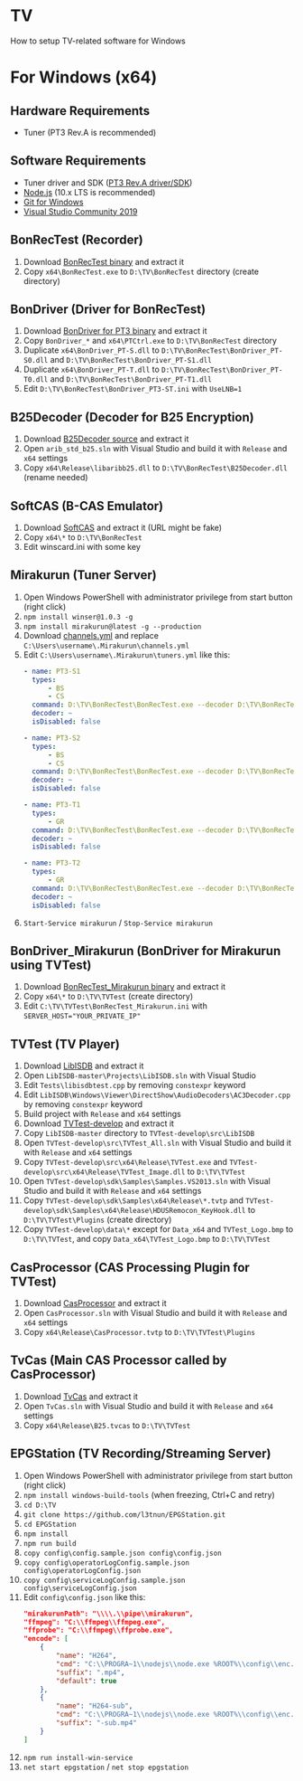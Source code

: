 # TV
How to setup TV-related software for Windows

# For Windows (x64)
## Hardware Requirements
- Tuner (PT3 Rev.A is recommended)

## Software Requirements
- Tuner driver and SDK ([PT3 Rev.A driver/SDK](https://earthsoft.jp/PT3/download_SHA-2.html))
- [Node.js](https://nodejs.org/ja/) (10.x LTS is recommended)
- [Git for Windows](https://gitforwindows.org/)
- [Visual Studio Community 2019](https://visualstudio.microsoft.com/ja/)

## BonRecTest (Recorder)
1. Download [BonRecTest binary](https://github.com/rndomhack/BonRecTest/releases/latest) and extract it
2. Copy `x64\BonRecTest.exe` to `D:\TV\BonRecTest` directory (create directory)

## BonDriver (Driver for BonRecTest)
1. Download [BonDriver for PT3 binary](https://github.com/epgdatacapbon/BonDriver_PT-ST/releases/latest) and extract it
2. Copy `BonDriver_*` and `x64\PTCtrl.exe` to `D:\TV\BonRecTest` directory
3. Duplicate `x64\BonDriver_PT-S.dll` to `D:\TV\BonRecTest\BonDriver_PT-S0.dll` and `D:\TV\BonRecTest\BonDriver_PT-S1.dll`
4. Duplicate `x64\BonDriver_PT-T.dll` to `D:\TV\BonRecTest\BonDriver_PT-T0.dll` and `D:\TV\BonRecTest\BonDriver_PT-T1.dll`
5. Edit `D:\TV\BonRecTest\BonDriver_PT3-ST.ini` with `UseLNB=1`

## B25Decoder (Decoder for B25 Encryption)
1. Download [B25Decoder source](https://github.com/epgdatacapbon/libaribb25) and extract it
2. Open `arib_std_b25.sln` with Visual Studio and build it with `Release` and `x64` settings
3. Copy `x64\Release\libaribb25.dll` to `D:\TV\BonRecTest\B25Decoder.dll` (rename needed)

## SoftCAS (B-CAS Emulator)
1. Download [SoftCAS](http://www.wazoku.net/softcas.html) and extract it (URL might be fake)
2. Copy `x64\*` to `D:\TV\BonRecTest`
3. Edit winscard.ini with some key

## Mirakurun (Tuner Server)
1. Open Windows PowerShell with administrator privilege from start button (right click)
2. `npm install winser@1.0.3 -g`
3. `npm install mirakurun@latest -g --production`
4. Download [channels.yml](https://github.com/subdiox/TV/blob/master/channels.yml) and replace `C:\Users\username\.Mirakurun\channels.yml`
5. Edit `C:\Users\username\.Mirakurun\tuners.yml` like this:
    ```yaml
    - name: PT3-S1
      types:
          - BS
          - CS
      command: D:\TV\BonRecTest\BonRecTest.exe --decoder D:\TV\BonRecTest\B25Decoder.dll --driver D:\TV\BonRecTest\BonDriver_PT3-S0.dll --output - --channel <channel>
      decoder: ~
      isDisabled: false

    - name: PT3-S2
      types:
          - BS
          - CS
      command: D:\TV\BonRecTest\BonRecTest.exe --decoder D:\TV\BonRecTest\B25Decoder.dll --driver D:\TV\BonRecTest\BonDriver_PT3-S1.dll --output - --channel <channel>
      decoder: ~
      isDisabled: false

    - name: PT3-T1
      types:
          - GR
      command: D:\TV\BonRecTest\BonRecTest.exe --decoder D:\TV\BonRecTest\B25Decoder.dll --driver D:\TV\BonRecTest\BonDriver_PT3-T0.dll --output - --channel <channel>
      decoder: ~
      isDisabled: false

    - name: PT3-T2
      types:
          - GR
      command: D:\TV\BonRecTest\BonRecTest.exe --decoder D:\TV\BonRecTest\B25Decoder.dll --driver D:\TV\BonRecTest\BonDriver_PT3-T1.dll --output - --channel <channel>
      decoder: ~
      isDisabled: false
    ```
6. `Start-Service mirakurun` / `Stop-Service mirakurun`

## BonDriver_Mirakurun (BonDriver for Mirakurun using TVTest)
1. Download [BonRecTest_Mirakurun binary](https://github.com/Chinachu/BonDriver_Mirakurun/releases/latest) and extract it
2. Copy `x64\*` to `D:\TV\TVTest` (create directory)
3. Edit `C:\TV\TVTest\BonRecTest_Mirakurun.ini` with `SERVER_HOST="YOUR_PRIVATE_IP"`

## TVTest (TV Player)
1. Download [LibISDB](https://github.com/DBCTRADO/LibISDB) and extract it
2. Open `LibISDB-master\Projects\LibISDB.sln` with Visual Studio
3. Edit `Tests\libisdbtest.cpp` by removing `constexpr` keyword
4. Edit `LibISDB\Windows\Viewer\DirectShow\AudioDecoders\AC3Decoder.cpp` by removing `constexpr` keyword
5. Build project with `Release` and `x64` settings
6. Download [TVTest-develop](https://github.com/DBCTRADO/TVTest/tree/develop) and extract it
7. Copy `LibISDB-master` directory to `TVTest-develop\src\LibISDB`
8. Open `TVTest-develop\src\TVTest_All.sln` with Visual Studio and build it with `Release` and `x64` settings
9. Copy `TVTest-develop\src\x64\Release\TVTest.exe` and `TVTest-develop\src\x64\Release\TVTest_Image.dll` to `D:\TV\TVTest`
10. Open `TVTest-develop\sdk\Samples\Samples.VS2013.sln` with Visual Studio and build it with `Release` and `x64` settings
11. Copy `TVTest-develop\sdk\Samples\x64\Release\*.tvtp` and `TVTest-develop\sdk\Samples\x64\Release\HDUSRemocon_KeyHook.dll` to `D:\TV\TVTest\Plugins` (create directory)
12. Copy `TVTest-develop\data\*` except for `Data_x64` and `TVTest_Logo.bmp` to `D:\TV\TVTest`, and copy `Data_x64\TVTest_Logo.bmp` to `D:\TV\TVTest`

## CasProcessor (CAS Processing Plugin for TVTest)
1. Download [CasProcessor](https://github.com/logue/CasProcessor) and extract it
2. Open `CasProcessor.sln` with Visual Studio and build it with `Release` and `x64` settings
3. Copy `x64\Release\CasProcessor.tvtp` to `D:\TV\TVTest\Plugins`

## TvCas (Main CAS Processor called by CasProcessor)
1. Download [TvCas](https://github.com/logue/TvCas) and extract it
2. Open `TvCas.sln` with Visual Studio and build it with `Release` and `x64` settings
3. Copy `x64\Release\B25.tvcas` to `D:\TV\TVTest`

## EPGStation (TV Recording/Streaming Server)
1. Open Windows PowerShell with administrator privilege from start button (right click)
2. `npm install windows-build-tools` (when freezing, Ctrl+C and retry)
3. `cd D:\TV`
4. `git clone https://github.com/l3tnun/EPGStation.git`
5. `cd EPGStation`
6. `npm install`
7. `npm run build`
8. `copy config\config.sample.json config\config.json`
9. `copy config\operatorLogConfig.sample.json config\operatorLogConfig.json`
10. `copy config\serviceLogConfig.sample.json config\serviceLogConfig.json`
11. Edit `config\config.json` like this:
    ```json
    "mirakurunPath": "\\\\.\\pipe\\mirakurun",
    "ffmpeg": "C:\\ffmpeg\\ffmpeg.exe",
    "ffprobe": "C:\\ffmpeg\\ffprobe.exe",
    "encode": [
        {
            "name": "H264",
            "cmd": "C:\\PROGRA~1\\nodejs\\node.exe %ROOT%\\config\\enc.js main",
            "suffix": ".mp4",
            "default": true
        },
        {
            "name": "H264-sub",
            "cmd": "C:\\PROGRA~1\\nodejs\\node.exe %ROOT%\\config\\enc.js sub",
            "suffix": "-sub.mp4"
        }
    ]
    ```
12. `npm run install-win-service`
13. `net start epgstation` / `net stop epgstation`
